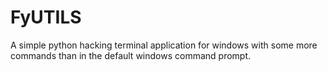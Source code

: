 # FyUTILS
 A simple python hacking terminal application for windows with some more commands than in the default windows command prompt.
